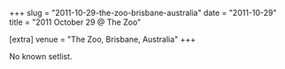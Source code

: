 +++
slug = "2011-10-29-the-zoo-brisbane-australia"
date = "2011-10-29"
title = "2011 October 29 @ The Zoo"

[extra]
venue = "The Zoo, Brisbane, Australia"
+++

No known setlist.
